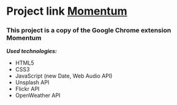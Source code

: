 # Project link [Momentum](https://lissaghu-momentum.netlify.app/)

### This project is a copy of the Google Chrome extension Momentum

***Used technologies:***
- HTML5
- CSS3
- JavaScript (new Date, Web Audio API)
- Unsplash API
- Flickr API
- OpenWeather API